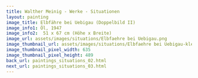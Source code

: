```yaml
---
title: Walther Meinig - Werke - Situationen
layout: painting
image_title: Elbfähre bei Uebigau (Doppelbild II)
image_info1: Öl, 1947
image_info2:  51 x 67 cm (Höhe x Breite)
image_url: assets/images/situations/Elbfaehre bei Uebigau.png
image_thumbnail_url: assets/images/situations/Elbfaehre bei Uebigau-klein.png
image_thumbnail_pixel_width: 635
image_thumbnail_pixel_height: 489
back_url: paintings_situations_02.html
next_url: paintings_situations_03.html
---
```


